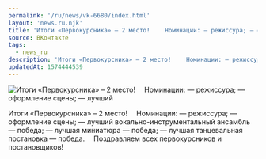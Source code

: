 ```yaml
---
permalink: '/ru/news/vk-6680/index.html'
layout: 'news.ru.njk'
title: 'Итоги «Первокурсника» – 2 место!  ⠀ Номинации: — режиссура; — оформление сцены; — лучший вокальн'
source: ВКонтакте
tags:
  - news_ru
description: 'Итоги «Первокурсника» – 2 место!  ⠀ Номинации: — режиссура; — оформление сцены; — лучший'
updatedAt: 1574444539
---
```

![Итоги «Первокурсника» – 2 место!  ⠀ Номинации: — режиссура; — оформление сцены; — лучший](https://sun9-29.userapi.com/impg/c857236/v857236838/5f948/i0hPnIrdQ7Q.jpg?size=1280x960&quality=96&sign=11bed175201fcfc4784ea6dfe11bbe5f&c_uniq_tag=2vw6IXCc7A5sDMF-vrkf6b-3QhfKMwXIRVKYphscnRc&type=album)

Итоги «Первокурсника» – 2 место!
⠀
Номинации:
— режиссура;
— оформление сцены;
— лучший вокально-инструментальный ансамбль — победа;
— лучшая миниатюра — победа;
— лучшая танцевальная постановка — победа.
⠀
Поздравляем всех первокурсников и постановщиков!
